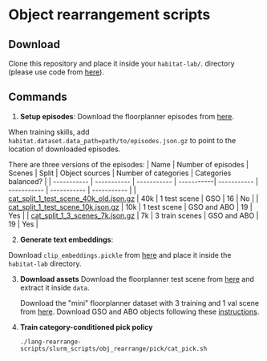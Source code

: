 Object rearrangement scripts
==============================

## Download 
Clone this repository and place it inside your `habitat-lab/`. directory (please use code from [here](https://github.com/facebookresearch/habitat-lab/pull/1050)).

## Commands
1. **Setup episodes**: Download the floorplanner episodes from [here](https://drive.google.com/drive/folders/1caFggwzhCKlYqVKCQ9vBPZuTGRptq0sm?usp=share_link).

When training skills, add  `habitat.dataset.data_path=path/to/episodes.json.gz` to point to the location of downloaded episodes.

There are three versions of the episodes:
| Name      | Number of episodes | Scenes | Split | Object sources | Number of categories | Categories balanced? |
| ----------- | ----------- | ----------- | -----------| ----------- | ----------- | ----------- | ----------- |
| [cat_split_1_test_scene_40k_old.json.gz](https://drive.google.com/file/d/1CsYImrBE5QdxM_qLbnzEx0j0NliUPVtT/view?usp=sharing)      | 40k       |  1 test scene | GSO  | 16 | No |
| [cat_split_1_test_scene_10k.json.gz](https://drive.google.com/file/d/12CcEEzaqpIuyh1Vr9uhEAWAEkvktT1qK/view?usp=share_link)   | 10k        |  1 test scene |  GSO and ABO | 19 | Yes |
| [cat_split_1_3_scenes_7k.json.gz](https://drive.google.com/file/d/1zyPBdkGYfouShztKxnJtXYIPFaWdvyoN/view?usp=share_link) | 7k | 3 train scenes |  GSO and  ABO | 19 | Yes  |

2. **Generate text embeddings**: 

Download `clip_embeddings.pickle` from [here](https://drive.google.com/file/d/1sSDSKZgYeIPPk8OM4oWhLtAf4Z-zjAVy/view?usp=share_link) and place it inside the `habitat-lab` directory.

        
3. **Download assets**
    Download the floorplanner test scene from [here](https://drive.google.com/drive/folders/1TrxG3Y1lS5Vys_KohultyI7brBkCR6fn?usp=share_link) and extract it inside `data`.

    Download the "mini" floorplanner dataset with 3 training and 1 val scene from [here](https://drive.google.com/drive/folders/13tA7mU2fW3Z-PPliSeMCFxV8hwmmE36c).
    Download GSO and ABO objects following these [instructions](https://drive.google.com/drive/folders/1Qs99bMMC7ZpZwksZYDC_IkNqK_IB6ONU?usp=sharing).

3. **Train category-conditioned pick policy**
    ```
    ./lang-rearrange-scripts/slurm_scripts/obj_rearrange/pick/cat_pick.sh
    ```


